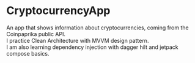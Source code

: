 # CryptocurrencyApp
An app that shows information about cryptocurrencies, coming from the Coinpaprika public API.<br/>
I practice Clean Architecture with MVVM design pattern.<br/>
I am also learning dependency injection with dagger hilt and jetpack compose basics.
